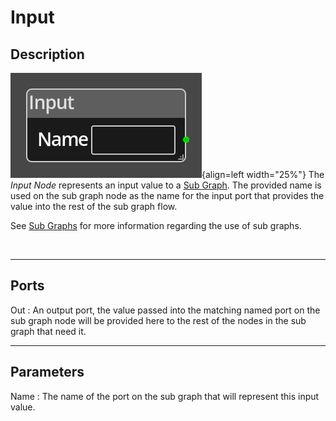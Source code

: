
# Input

## Description

![Input Node](../../assets/nodes/input.png){align=left width="25%"}
The *Input Node* represents an input value to a 
[Sub Graph](../../concepts/logic.md#subgraphs). The provided name is used on the 
sub graph node as the name for the input port that provides the value into the
rest of the sub graph flow.

See [Sub Graphs](../../concepts/logic.md#subgraphs) for more information regarding
the use of sub graphs.

<br style="clear:left"/>
  
-------

## Ports

Out
: An output port, the value passed into the matching named port on the sub graph
  node will be provided here to the rest of the nodes in the sub graph that need
  it.


-------

## Parameters

Name 
: The name of the port on the sub graph that will represent this input value.



